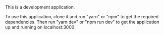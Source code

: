 This is a development application.

To use this application, clone it and run "yarn" or "npm" to get the required dependencies. Then run "yarn dev" or "npm run dev" to get the application up and running on localhost:3000
